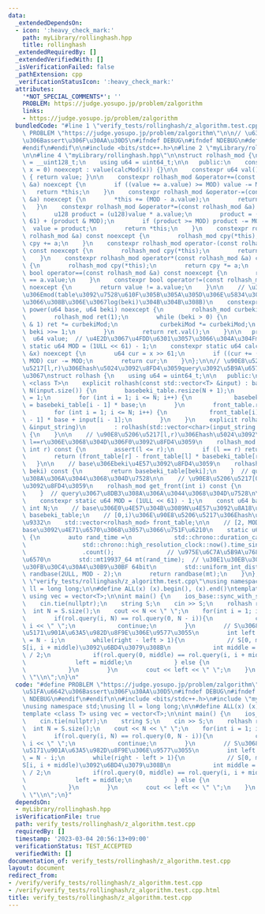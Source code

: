 ```yaml
---
data:
  _extendedDependsOn:
  - icon: ':heavy_check_mark:'
    path: myLibrary/rollinghash.hpp
    title: rollinghash
  _extendedRequiredBy: []
  _extendedVerifiedWith: []
  _isVerificationFailed: false
  _pathExtension: cpp
  _verificationStatusIcon: ':heavy_check_mark:'
  attributes:
    '*NOT_SPECIAL_COMMENTS*': ''
    PROBLEM: https://judge.yosupo.jp/problem/zalgorithm
    links:
    - https://judge.yosupo.jp/problem/zalgorithm
  bundledCode: "#line 1 \"verify_tests/rollinghash/z_algorithm.test.cpp\"\n#define\
    \ PROBLEM \"https://judge.yosupo.jp/problem/zalgorithm\"\n\n// \u63D0\u51FA\u6642\
    \u306Bassert\u306F\u30AA\u30D5\n#ifndef DEBUG\n#ifndef NDEBUG\n#define NDEBUG\n\
    #endif\n#endif\n\n#include <bits/stdc++.h>\n#line 2 \"myLibrary/rollinghash.hpp\"\
    \n\n#line 4 \"myLibrary/rollinghash.hpp\"\n\nstruct rolhash_mod {\n    using u128\
    \ = __uint128_t;\n    using u64 = uint64_t;\n\n   public:\n    constexpr rolhash_mod(u64\
    \ x = 0) noexcept : value(calcMod(x)) {}\n\n    constexpr u64 val() const noexcept\
    \ { return value; }\n\n    constexpr rolhash_mod &operator+=(const rolhash_mod\
    \ &a) noexcept {\n        if ((value += a.value) >= MOD) value -= MOD;\n     \
    \   return *this;\n    }\n    constexpr rolhash_mod &operator-=(const rolhash_mod\
    \ &a) noexcept {\n        *this += (MOD - a.value);\n        return *this;\n \
    \   }\n    constexpr rolhash_mod &operator*=(const rolhash_mod &a) noexcept {\n\
    \        u128 product = (u128)value * a.value;\n        product = (product >>\
    \ 61) + (product & MOD);\n        if (product >= MOD) product -= MOD;\n      \
    \  value = product;\n        return *this;\n    }\n    constexpr rolhash_mod operator+(const\
    \ rolhash_mod &a) const noexcept {\n        rolhash_mod cpy(*this);\n        return\
    \ cpy += a;\n    }\n    constexpr rolhash_mod operator-(const rolhash_mod &a)\
    \ const noexcept {\n        rolhash_mod cpy(*this);\n        return cpy -= a;\n\
    \    }\n    constexpr rolhash_mod operator*(const rolhash_mod &a) const noexcept\
    \ {\n        rolhash_mod cpy(*this);\n        return cpy *= a;\n    }\n    constexpr\
    \ bool operator==(const rolhash_mod &a) const noexcept {\n        return value\
    \ == a.value;\n    }\n    constexpr bool operator!=(const rolhash_mod &a) const\
    \ noexcept {\n        return value != a.value;\n    }\n\n    // \u3079\u304D\u4E57\
    \u306Emod(table\u3092\u7528\u610F\u305B\u305A\u305D\u306E\u5834\u3067\u3084\u3063\
    \u3066\u308B\u306E\u3067log(beki)\u304B\u304B\u308B)\n    constexpr static u64\
    \ power(u64 base, u64 beki) noexcept {\n        rolhash_mod curbekiMod(base);\n\
    \        rolhash_mod ret(1);\n        while (beki > 0) {\n            if (beki\
    \ & 1) ret *= curbekiMod;\n            curbekiMod *= curbekiMod;\n           \
    \ beki >>= 1;\n        }\n        return ret.val();\n    }\n\n   private:\n  \
    \  u64 value;  // \u4E2D\u3067\u4FDD\u6301\u3057\u3066\u304A\u304Fmod\n    constexpr\
    \ static u64 MOD = (1ULL << 61) - 1;\n    constexpr static u64 calcMod(const u64\
    \ &x) noexcept {\n        u64 cur = x >> 61;\n        if ((cur += (x & MOD)) >=\
    \ MOD) cur -= MOD;\n        return cur;\n    }\n};\n\n// \u90E8\u5206\u6587\u5B57\
    \u5217[l,r)\u306Ehash\u5024\u3092\u8FD4\u3059query\u3092\u5B9A\u6570\u6642\u9593\
    \u3067\nstruct rolhash {\n    using u64 = uint64_t;\n\n   public:\n    template\
    \ <class T>\n    explicit rolhash(const std::vector<T> &input) : base(genBase()),\
    \ N(input.size()) {\n        basebeki_table.resize(N + 1);\n        basebeki_table[0]\
    \ = 1;\n        for (int i = 1; i <= N; i++) {\n            basebeki_table[i]\
    \ = basebeki_table[i - 1] * base;\n        }\n        front_table.resize(N + 1);\n\
    \        for (int i = 1; i <= N; i++) {\n            front_table[i] = front_table[i\
    \ - 1] * base + input[i - 1];\n        }\n    }\n    explicit rolhash(const std::string\
    \ &input_string)\n        : rolhash(std::vector<char>(input_string.begin(), input_string.end()))\
    \ {\n    }\n\n    // \u90E8\u5206\u5217[l,r)\u306Ehash\u5024\u3092\u8FD4\u3059\
    \ l==r\u306E\u3068\u304D\u306F0\u3092\u8FD4\u3059\n    rolhash_mod query(int l,\
    \ int r) const {\n        assert(l <= r);\n        if (l == r) return rolhash_mod(0);\n\
    \        return (front_table[r] - front_table[l] * basebeki_table[r - l]);\n \
    \   }\n\n    // base\u306Ebeki\u4E57\u3092\u8FD4\u3059\n    rolhash_mod get_basebeki(int\
    \ beki) const {\n        return basebeki_table[beki];\n    }  // query\u3067\u8DB3\
    \u308A\u306A\u3044\u3068\u304D\u7528\n\n    // \u90E8\u5206\u5217[0,i)\u306Ehash\u5024\
    \u3092\u8FD4\u3059\n    rolhash_mod get_front(int i) const {\n        return front_table[i];\n\
    \    }  // query\u3067\u8DB3\u308A\u306A\u3044\u3068\u304D\u7528\n\n   private:\n\
    \    constexpr static u64 MOD = (1ULL << 61) - 1;\n    const u64 base;\n    const\
    \ int N;\n    // base\u306E0\u4E57\u304B\u3089N\u4E57\u3092\u8A18\u9332\n    std::vector<rolhash_mod>\
    \ basebeki_table;\n    // [0,i)\u306E\u90E8\u5206\u5217\u306Ehash\u5024\u3092\u8A18\
    \u9332\n    std::vector<rolhash_mod> front_table;\n\n    // [2, MOD - 2]\u306E\
    base\u3092\u4E71\u6570\u3068\u3057\u3066\u751F\u6210\n    static u64 genBase()\
    \ {\n        auto rand_time =\n            std::chrono::duration_cast<std::chrono::nanoseconds>(\n\
    \                std::chrono::high_resolution_clock::now().time_since_epoch())\n\
    \                .count();               // \u975E\u6C7A\u5B9A\u7684\u306A\u4E71\
    \u6570\n        std::mt19937_64 mt(rand_time);  // \u30E1\u30EB\u30BB\u30F3\u30CC\
    \u30FB\u30C4\u30A4\u30B9\u30BF 64bit\n        std::uniform_int_distribution<u64>\
    \ randbase(2ULL, MOD - 2);\n        return randbase(mt);\n    }\n};\n#line 12\
    \ \"verify_tests/rollinghash/z_algorithm.test.cpp\"\nusing namespace std;\nusing\
    \ ll = long long;\n\n#define ALL(x) (x).begin(), (x).end()\ntemplate <class T>\
    \ using vec = vector<T>;\n\nint main() {\n    ios_base::sync_with_stdio(false);\n\
    \    cin.tie(nullptr);\n    string S;\n    cin >> S;\n    rolhash rol(S);\n  \
    \  int N = S.size();\n    cout << N << \" \";\n    for(int i = 1; i < N; i++){\n\
    \        if(rol.query(i, N) == rol.query(0, N - i)){\n            cout << N -\
    \ i << \" \";\n            continue;\n        }\n        // S\u3068S[i, N)\u306E\
    \u5171\u901A\u63A5\u982D\u8F9E\u306E\u9577\u3055\n        int left = 0, right\
    \ = N - i;\n        while(right - left > 1){\n            // S[0, middle)\u3068\
    S[i, i + middle)\u3092\u6BD4\u3079\u308B\n            int middle = (left + right)\
    \ / 2;\n            if(rol.query(0, middle) == rol.query(i, i + middle)){\n  \
    \              left = middle;\n            } else {\n                right = middle;\n\
    \            }\n        }\n        cout << left << \" \";\n    }\n    cout <<\
    \ \"\\n\";\n}\n"
  code: "#define PROBLEM \"https://judge.yosupo.jp/problem/zalgorithm\"\n\n// \u63D0\
    \u51FA\u6642\u306Bassert\u306F\u30AA\u30D5\n#ifndef DEBUG\n#ifndef NDEBUG\n#define\
    \ NDEBUG\n#endif\n#endif\n\n#include <bits/stdc++.h>\n#include \"myLibrary/rollinghash.hpp\"\
    \nusing namespace std;\nusing ll = long long;\n\n#define ALL(x) (x).begin(), (x).end()\n\
    template <class T> using vec = vector<T>;\n\nint main() {\n    ios_base::sync_with_stdio(false);\n\
    \    cin.tie(nullptr);\n    string S;\n    cin >> S;\n    rolhash rol(S);\n  \
    \  int N = S.size();\n    cout << N << \" \";\n    for(int i = 1; i < N; i++){\n\
    \        if(rol.query(i, N) == rol.query(0, N - i)){\n            cout << N -\
    \ i << \" \";\n            continue;\n        }\n        // S\u3068S[i, N)\u306E\
    \u5171\u901A\u63A5\u982D\u8F9E\u306E\u9577\u3055\n        int left = 0, right\
    \ = N - i;\n        while(right - left > 1){\n            // S[0, middle)\u3068\
    S[i, i + middle)\u3092\u6BD4\u3079\u308B\n            int middle = (left + right)\
    \ / 2;\n            if(rol.query(0, middle) == rol.query(i, i + middle)){\n  \
    \              left = middle;\n            } else {\n                right = middle;\n\
    \            }\n        }\n        cout << left << \" \";\n    }\n    cout <<\
    \ \"\\n\";\n}"
  dependsOn:
  - myLibrary/rollinghash.hpp
  isVerificationFile: true
  path: verify_tests/rollinghash/z_algorithm.test.cpp
  requiredBy: []
  timestamp: '2023-03-04 20:56:13+09:00'
  verificationStatus: TEST_ACCEPTED
  verifiedWith: []
documentation_of: verify_tests/rollinghash/z_algorithm.test.cpp
layout: document
redirect_from:
- /verify/verify_tests/rollinghash/z_algorithm.test.cpp
- /verify/verify_tests/rollinghash/z_algorithm.test.cpp.html
title: verify_tests/rollinghash/z_algorithm.test.cpp
---
```

